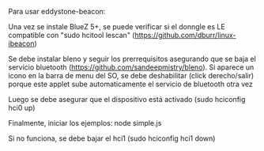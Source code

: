 Para usar eddystone-beacon:

Una vez se instale BlueZ 5+, se puede verificar si el donngle es LE compatible con "sudo hcitool lescan" (https://github.com/dburr/linux-ibeacon)

Se debe instalar bleno y seguir los prerrequisitos asegurando que se baja el servicio bluetooth
(https://github.com/sandeepmistry/bleno). Si aparece un icono en la barra de menu del SO, se debe deshabilitar (click derecho/salir)
porque este applet sube automaticamente el servicio de bluetooth otra vez

Luego se debe asegurar que el dispositivo está activado (sudo hciconfig hci0 up)

Finalmente, iniciar los ejemplos: node simple.js

Si no funciona, se debe bajar el hci1 (sudo hciconfig hci1 down)
